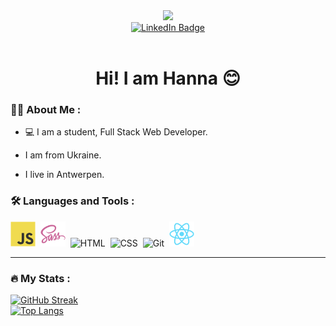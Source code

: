 <div id="header" align="center">

  <img src="https://media.giphy.com/media/vzO0Vc8b2VBLi/giphy.gif" width="400"/>
<div id="badges">
  <a href="https://www.linkedin.com/in/hanna-nikolaienko/">
    <img src="https://img.shields.io/badge/LinkedIn-blue?style=for-the-badge&logo=linkedin&logoColor=white" alt="LinkedIn Badge"/>
  </a>
</div>
<img src="https://komarev.com/ghpvc/?username=HannaNikola&style=flat-square&color=yellow" alt=""/>
  
<h1>Hi! I am Hanna 😊</h1>
</div>

### :woman_technologist: About Me :

- :computer: I am a student, Full Stack Web Developer.

-  I am from Ukraine.

- I live in Antwerpen.



### :hammer_and_wrench: Languages and Tools :
<div>
  <img src="https://github.com/devicons/devicon/blob/master/icons/javascript/javascript-original.svg" title="JavaScript" alt="JavaScript" width="40" height="40"/>&nbsp;
<!--   <img src="https://github.com/devicons/devicon/blob/master/icons/nodejs/nodejs-original.svg" title="NodeJS" alt="NodeJS" width="40" height="40"/>&nbsp; -->
  <img src="https://github.com/devicons/devicon/blob/master/icons/sass/sass-original.svg" title="Sass" alt="Sass" width="40" height="40"/>&nbsp;
<img src="https://cdn.pixabay.com/photo/2017/08/05/11/16/logo-2582748_1280.png" title="HTML" alt="HTML" width="40" height="40"/>&nbsp;
<img src="https://cdn.pixabay.com/photo/2017/08/05/11/16/logo-2582747_960_720.png"  title="CSS" alt="CSS" width="40" height="40"/>&nbsp;
<img src="https://i.pinimg.com/originals/01/e5/00/01e500fca29c045d432b64f285f9c229.png" title="Git" alt="Git" width="35" height="35"/>&nbsp;
 <img src="https://github.com/devicons/devicon/blob/master/icons/react/react-original.svg" title="React" alt="React" width="40" height="40"/>&nbsp;
</div>

---

### :fire: My Stats :

[![GitHub Streak](http://github-readme-streak-stats.herokuapp.com?user=HannaNikola&theme=dark&background=000000)](https://git.io/streak-stats)
<br>
[![Top Langs](https://github-readme-stats.vercel.app/api/top-langs/?username=HannaNikola&layout=compact&theme=vision-friendly-dark)](https://github.com/anuraghazra/github-readme-stats)

